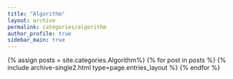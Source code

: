 ```yaml
---
title: "Algorithm"
layout: archive
permalink: categories/algorithm
author_profile: true
sidebar_main: true
---
```


{% assign posts = site.categories.Algorithm%}
{% for post in posts %} {% include archive-single2.html type=page.entries_layout %} {% endfor %}
